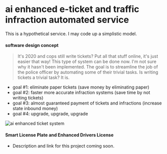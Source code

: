 # ai enhanced e-ticket and traffic infraction automated service

This is a hypothetical service. I may code up a simplistic model.

#### software design concept 

> It's 2020 and cops still write tickets? Put all that stuff online, it's just easier that way! This type of system can be done now. I'm not sure why it hasn't been implemented. The goal is to streamline the job of the police officer by automating some of their trivial tasks. Is writing tickets a trivial task? It is.

- goal #1: eliminate paper tickets (save money by eliminating paper)
- goal #2: faster more accurate infraction systems (save time by not writing tickets)
- goal #3: almost guaranteed payment of tickets and infractions (increase state inbound money)
- goal #4: upgrade, upgrade, upgrade

![ai enhanced ticket system](https://raw.githubusercontent.com/xpqx/software-design/main/ai_ticket_traffic_automation/files/e_ticket_automation_serv.png)


#### Smart License Plate and Enhanced Drivers License

- Description and link for this project coming soon.
